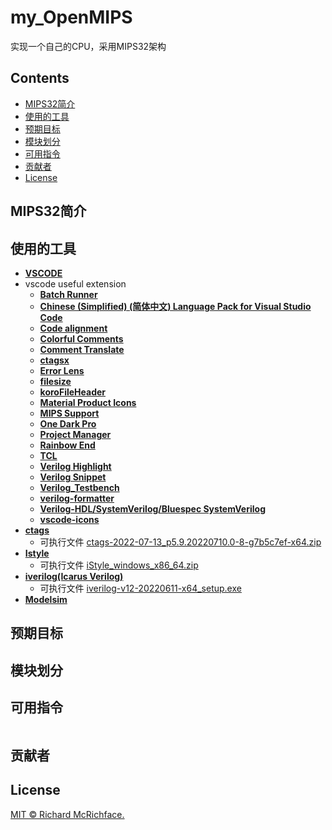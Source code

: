 # my_OpenMIPS

实现一个自己的CPU，采用MIPS32架构

## Contents

- [MIPS32简介](#MIPS32简介)
- [使用的工具](#使用的工具)
- [预期目标](#预期目标)
- [模块划分](#模块划分)
- [可用指令](#可用指令)
- [贡献者](#贡献者)
- [License](#license)

## MIPS32简介

## 使用的工具

- **[VSCODE](https://code.visualstudio.com/)**
- vscode useful extension
  - **[Batch Runner](https://marketplace.visualstudio.com/items?itemName=NilsSoderman.batch-runner)**
  - **[Chinese (Simplified) (简体中文) Language Pack for Visual Studio Code](https://marketplace.visualstudio.com/items?itemName=MS-CEINTL.vscode-language-pack-zh-hans)**
  - **[Code alignment](https://marketplace.visualstudio.com/items?itemName=cpmcgrath.codealignment-vscode)**
  - **[Colorful Comments](https://marketplace.visualstudio.com/items?itemName=ParthR2031.colorful-comments)**
  - **[Comment Translate](https://marketplace.visualstudio.com/items?itemName=intellsmi.comment-translate)**
  - **[ctagsx](https://marketplace.visualstudio.com/items?itemName=jtanx.ctagsx)**
  - **[Error Lens](https://marketplace.visualstudio.com/items?itemName=usernamehw.errorlens)**
  - **[filesize](https://marketplace.visualstudio.com/items?itemName=mkxml.vscode-filesize)**
  - **[koroFileHeader](https://marketplace.visualstudio.com/items?itemName=OBKoro1.korofileheader)**
  - **[Material Product Icons](https://marketplace.visualstudio.com/items?itemName=PKief.material-product-icons)**
  - **[MIPS Support](https://marketplace.visualstudio.com/items?itemName=kdarkhan.mips)**
  - **[One Dark Pro](https://marketplace.visualstudio.com/items?itemName=zhuangtongfa.Material-theme)**
  - **[Project Manager](https://marketplace.visualstudio.com/items?itemName=alefragnani.project-manager)**
  - **[Rainbow End](https://marketplace.visualstudio.com/items?itemName=jduponchelle.rainbow-end)**
  - **[TCL](https://marketplace.visualstudio.com/items?itemName=rashwell.tcl)**
  - **[Verilog Highlight](https://marketplace.visualstudio.com/items?itemName=tzylee.verilog-highlight)**
  - **[Verilog Snippet](https://marketplace.visualstudio.com/items?itemName=czh.czh-verilog-snippet)**
  - **[Verilog_Testbench](https://marketplace.visualstudio.com/items?itemName=Truecrab.verilog-testbench-instance)**
  - **[verilog-formatter](https://marketplace.visualstudio.com/items?itemName=IsaacT.verilog-formatter)**
  - **[Verilog-HDL/SystemVerilog/Bluespec SystemVerilog](https://marketplace.visualstudio.com/items?itemName=mshr-h.VerilogHDL)**
  - **[vscode-icons](https://marketplace.visualstudio.com/items?itemName=vscode-icons-team.vscode-icons)**
- **[ctags](https://github.com/universal-ctags/ctags)**
  - 可执行文件 [ctags-2022-07-13_p5.9.20220710.0-8-g7b5c7ef-x64.zip](https://github.com/universal-ctags/ctags-win32/releases/download/2022-07-13%2Fp5.9.20220710.0-8-g7b5c7ef/ctags-2022-07-13_p5.9.20220710.0-8-g7b5c7ef-x64.zip)
- [**Istyle**](http://code.google.com/p/istyle-verilog-formatter) 
  - 可执行文件 [iStyle_windows_x86_64.zip](https://github.com/0qinghao/istyle-verilog-formatter/releases/download/v1.21_x86_64/iStyle_windows_x86_64.zip)
- [**iverilog(Icarus Verilog)**](https://github.com/steveicarus/iverilog) 
  - 可执行文件 [iverilog-v12-20220611-x64_setup.exe](http://bleyer.org/icarus/iverilog-v12-20220611-x64_setup.exe)
- [**Modelsim**](http://www.modelsim.com/) 

## 预期目标

## 模块划分

## 可用指令

```
```
## 贡献者

## License

[MIT © Richard McRichface.](./LICENCE)
